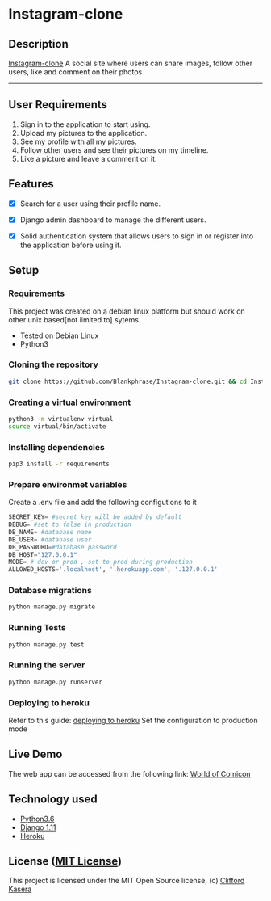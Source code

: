 Instagram-clone
===================
## Description
[Instagram-clone](https://github.com/Blankphrase/Instagram-clone.git) A social site where users can share images, follow other users, like and comment on their photos

------------------------------------------------------------------------

## User Requirements

1. Sign in to the application to start using.
2. Upload my pictures to the application.
3. See my profile with all my pictures.
4. Follow other users and see their pictures on my timeline.
5. Like a picture and leave a comment on it.

## Features

+ [x] Search for a user using their profile name.
+ [x] Django admin dashboard to manage the different users.
+ [x] Solid authentication system that allows users to sign in or register into the application before using it.



## Setup

### Requirements
This project was created on a debian linux platform but should work on other unix based[not limited to] sytems.
* Tested on Debian Linux
* Python3

### Cloning the repository
```bash
git clone https://github.com/Blankphrase/Instagram-clone.git && cd Instagram-clone
```

### Creating a virtual environment

```bash
python3 -m virtualenv virtual
source virtual/bin/activate
```
### Installing dependencies
```bash
pip3 install -r requirements
```

### Prepare environmet variables
Create a .env file and add the following configutions to it
```python
SECRET_KEY= #secret key will be added by default
DEBUG= #set to false in production
DB_NAME= #database name
DB_USER= #database user
DB_PASSWORD=#database password
DB_HOST="127.0.0.1"
MODE= # dev or prod , set to prod during production
ALLOWED_HOSTS='.localhost', '.herokuapp.com', '.127.0.0.1'
```

### Database migrations

```bash
python manage.py migrate
```

### Running Tests
```bash
python manage.py test
```

### Running the server 
```bash
python manage.py runserver
```

### Deploying to heroku
Refer to this guide: [deploying to heroku](https://simpleisbetterthancomplex.com/tutorial/2016/08/09/how-to-deploy-django-applications-on-heroku.html)
Set the configuration to production mode


## Live Demo

The web app can be accessed from the following link: 
[World of Comicon]()


## Technology used

* [Python3.6](https://www.python.org/)
* [Django 1.11](https://www.djangoproject.com/)
* [Heroku](https://heroku.com)


## License ([MIT License](http://choosealicense.com/licenses/mit/))
This project is licensed under the MIT Open Source license, (c) [Clifford Kasera](https://github.com/blankphrase)